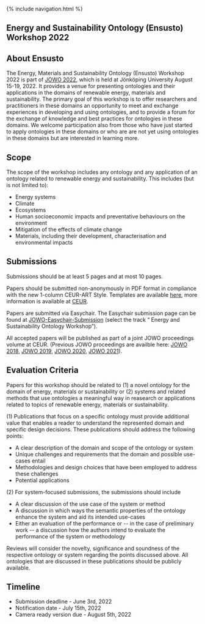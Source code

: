 {% include navigation.html %}

## Energy and Sustainability Ontology (Ensusto) Workshop 2022

## About Ensusto

The Energy, Materials and Sustainability Ontology (Ensusto) Workshop 2022 is part of [JOWO 2022](https://www.iaoa.org/jowo/2022/index.html), which is held at Jönköping University August 15-19, 2022. It provides a venue for presenting ontologies and their applications in the domains of renewable energy, materials and sustainability. The primary goal of this workshop is to offer researchers and practitioners in these domains an opportunity to meet and exchange experiences in developing and using ontologies, and to provide a forum for the exchange of knowledge and best practices for ontologies in these domains. We welcome participation also from those who have just started to apply ontologies in these domains or who are are not yet using ontologies in these domains but are interested in learning more.
  


## Scope

The scope of the workshop includes any ontology and any application of an ontology related to renewable energy and sustainability. This includes (but is not limited to): 
* Energy systems 
* Climate 
* Ecosystems 
* Human socioeconomic impacts and preventative behaviours on the environment 
* Mitigation of the effects of climate change 
* Materials, including their development, characterisation and environmental impacts


## Submissions 

Submissions should be at least 5 pages and at most 10 pages. 

Papers should be submitted non-anonymously in PDF format in compliance with the new 1-column CEUR-ART Style. Templates are available [here](./CEURART.zip), more information is available at [CEUR](https://ceurws.wordpress.com/2020/03/31/ceurws-publishes-ceurart-paper-style/). 

Papers are submitted via Easychair. The Easychair submission page can be found at [JOWO-Easychair-Submission](https://easychair.org/my/conference?conf=jowo2022) (select the track “ Energy and Sustainability Ontology Workshop”).

All accepted papers will be published as part of a joint JOWO proceedings volume at CEUR. (Previous JOWO proceedings are availble here: [JOWO 2018](http://ceur-ws.org/Vol-2205/),  [JOWO 2019](http://ceur-ws.org/Vol-2518/), [JOWO 2020](http://ceur-ws.org/Vol-2708/), [JOWO 2021](http://ceur-ws.org/Vol-2969/)).


## Evaluation Criteria

Papers for this workshop should be related to (1) a novel ontology for the domain of energy, materials or sustainability or (2) systems and related methods that use ontologies a meaningful way in reasearch or applications related to topics of renewable energy, materials or sustainability.  

(1) Publications that focus on a specific ontology must provide additional value that enables a reader to
understand the represented domain and specific design decisions. These publications should address the following points:

* A clear description of the domain and scope of the ontology or system
* Unique challenges and requirements that the domain and possible use-cases entail
* Methodologies and design choices that have been employed to address these challenges
* Potential applications

(2) For system-focused submissions, the submissions should include 
* A clear discussion of the use case of the system or method  
* A discussion in which ways the semantic properties of the ontology enhance the system and aid its intended use-cases
* Either an evaluation of the performance or -- in the case of preliminary work -- a discussion how the authors intend to evaluate the performance of the system or methodology  

Reviews will consider the novelty, significance and soundness of the respective ontology or system regarding the points discussed above. All ontologies that are discussed in these publications should be publicly available.


## Timeline

* Submission deadline - June 3rd, 2022
* Notification date - July 15th, 2022
* Camera ready version due - August 5th, 2022
